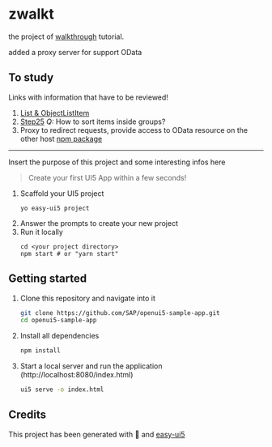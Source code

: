 # zwalkt

the project of [walkthrough](https://sapui5.hana.ondemand.com/#/topic/3da5f4be63264db99f2e5b04c5e853db) tutorial.

added a proxy server for support OData


## To study
Links with information that have to be reviewed!
1. [List & ObjectListItem](https://experience.sap.com/fiori-design-web/object-list-item/)
1. [Step25](https://sapui5.hana.ondemand.com/#/topic/c4b2a32bb72f483faa173e890e48d812) *Q:* How to sort items inside groups?
1. Proxy to redirect requests, provide access to OData resource on the other host [npm package](https://www.npmjs.com/package/ui5-middleware-simpleproxy)
 





***
Insert the purpose of this project and some interesting infos here

> Create your first UI5 App within a few seconds!

1. Scaffold your UI5 project
   ```
   yo easy-ui5 project
   ```
1. Answer the prompts to create your new project
1. Run it locally
   ```
   cd <your project directory>
   npm start # or "yarn start"
   ```

## Getting started
1. Clone this repository and navigate into it
    ```sh
    git clone https://github.com/SAP/openui5-sample-app.git
    cd openui5-sample-app
    ```
1. Install all dependencies
    ```sh
    npm install
    ```

1. Start a local server and run the application (http://localhost:8080/index.html)
    ```sh
    ui5 serve -o index.html
    ```

## Credits

This project has been generated with 💙 and [easy-ui5](https://github.com/SAP)
